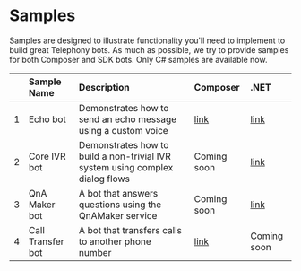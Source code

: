 # Samples

Samples are designed to illustrate functionality you'll need to implement to build great Telephony bots. As much as possible, we try to provide samples for both Composer and SDK bots. Only C# samples are available now.


|    | Sample Name           | Description                                      | Composer  | .NET      |
|:--:|:----------------------|:-------------------------------------------------|:----------|:----------|
|  1 |Echo bot               | Demonstrates how to send an echo message using a custom voice   |[link](samples/csharp_dotnetcore/01.telephony-echo-composer)|[link](samples/csharp_dotnetcore/01.telephony-echo)|
|  2 |Core IVR bot           | Demonstrates how to build a non-trivial IVR system using complex dialog flows   |Coming soon|[link](samples/csharp_dotnetcore/02.telephony-core-ivr)|
|  3 |QnA Maker bot          | A bot that answers questions using the QnAMaker service  |Coming soon|[link](samples/csharp_dotnetcore/04.telephony-call-transfer)|
|  4 |Call Transfer bot          | A bot that transfers calls to another phone number |[link](samples/csharp_dotnetcore/04.telephony-call-transfer)|Coming soon|